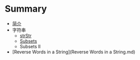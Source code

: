 # Summary

* [简介](README.md)
* 字符串
   * [strStr](Java/strStr.md)
   * [Subsets](Java/Subsets.md)
   * Subsets II
* [Reverse Words in a String](Reverse Words in a String.md)


